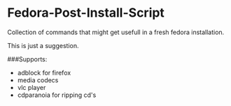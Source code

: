 # Fedora-Post-Install-Script
Collection of commands that might get usefull in a fresh fedora installation.

This is just a suggestion.

###Supports:
- adblock for firefox
- media codecs
- vlc player
- cdparanoia for ripping cd's
